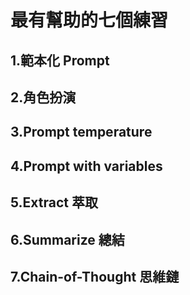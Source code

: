 # 最有幫助的七個練習
## 1.範本化 Prompt
## 2.角色扮演
## 3.Prompt temperature
## 4.Prompt with variables
## 5.Extract 萃取
## 6.Summarize 總結
## 7.Chain-of-Thought 思維鏈
